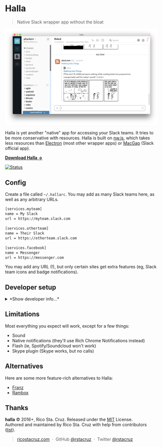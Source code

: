 # Halla

> Native Slack wrapper app without the bloat

![](docs/images/screenshot.png)

Halla is yet another "native" app for accessing your Slack teams. It tries to be more conservative with resources. Halla is built on [nw.js], which takes less resources than [Electron][] (most other wrapper apps) or [MacGap][] (Slack official app).

**[Download Halla →](https://github.com/rstacruz/halla/releases)**

[![Status](https://travis-ci.org/rstacruz/halla.svg?branch=master)](https://travis-ci.org/rstacruz/halla "See test builds")

[nw.js]: http://nwjs.io/
[Electron]: http://electron.atom.io/
[MacGap]: https://macgapproject.github.io/

## Config

Create a file called `~/.hallarc`. You may add as many Slack teams here, as well as any arbitrary URLs.

```dosini
[services.myteam]
name = My Slack
url = https://myteam.slack.com

[services.otherteam]
name = Their Slack
url = https://otherteam.slack.com

[services.facebook]
name = Messenger
url = https://messenger.com
```

You may add any URL (!), but only certain sites get extra features (eg, Slack team icons and badge notifications).

## Developer setup

<details>
<summary>*Show developer info...*</summary>

### Under the hood

- [nw.js](http://nwjs.io/) for the native wrapping
- [nwjs-builder](https://www.npmjs.com/package/nwjs-builder) to simplify management of different nw.js versions
- [Decca](https://ricostacruz.com/decca) for virtual DOM
- [Brunch.io](http://brunch.io/) + Sass + Autoprefixer for CSS

A few notes on how it's put together:

- There's no JS transpilation. This means no JSX (a bit painful, but you'll get used to it!).
- No Gulp, Grunt or whatnot--just plain npm scripts with [npm-run-all](https://www.npmjs.com/package/npm-run-all).
- nw.js is in `--mixed-context` mode to make things a bit simpler.

### Starting up

```sh
git clone https://github.com/rstacruz/halla.git
cd halla
npm install
```

### Running

Run it with `npm start`. Note that it'll download nw.js on its first run (pretty big).

```sh
npm start
```

Or run it with the SDK (more resource-intensive, but has *Inspect Element*):

```sh
npm run start:sdk
```

### Testing

```sh
npm test
```

### Packaging

This will create OSX `.app` files in `/dist`. This is automatically done by Travis on every new version (ie, new git tags).

```sh
npm run dist
```

</details>

## Limitations

Most everything you expect will work, except for a few things:

- Sound
- Native notifications (they'll use Rich Chrome Notifications instead)
- Flash (ie, Spotify/Soundcloud won't work)
- Skype plugin (Skype works, but no calls)

## Alternatives

Here are some more feature-rich alternatives to Halla:

- [Franz](http://www.meetfranz.com/)
- [Rambox](http://rambox.pro/)

## Thanks

**halla** © 2016+, Rico Sta. Cruz. Released under the [MIT] License.<br>
Authored and maintained by Rico Sta. Cruz with help from contributors ([list][contributors]).

> [ricostacruz.com](http://ricostacruz.com) &nbsp;&middot;&nbsp;
> GitHub [@rstacruz](https://github.com/rstacruz) &nbsp;&middot;&nbsp;
> Twitter [@rstacruz](https://twitter.com/rstacruz)

[MIT]: http://mit-license.org/
[contributors]: http://github.com/rstacruz/halla/contributors
